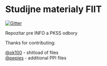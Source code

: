 Studijne materialy FIIT
==============================================

[![Gitter](https://badges.gitter.im/Join%20Chat.svg)](https://gitter.im/citruslee/Studijne-materialy-FIIT?utm_source=badge&utm_medium=badge&utm_campaign=pr-badge&utm_content=badge)

Repozitar pre INFO a PKSS odbory

Thanks for contributing:

[@ok100](https://github.com/ok100) - shitload of files<br />
[@pepies](https://github.com/pepies) - additional PPI files
